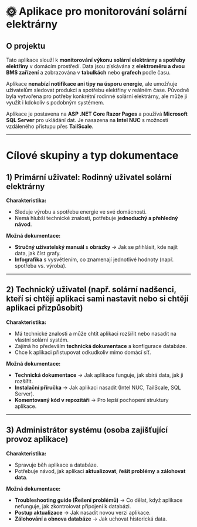 # 🌞 Aplikace pro monitorování solární elektrárny  

## O projektu  
Tato aplikace slouží k **monitorování výkonu solární elektrárny a spotřeby elektřiny** v domácím prostředí. Data jsou získávána z **elektroměru a dvou BMS zařízení** a zobrazována v **tabulkách** nebo **grafech** podle času.  

Aplikace **nenabízí notifikace ani tipy na úsporu energie**, ale umožňuje uživatelům sledovat produkci a spotřebu elektřiny v reálném čase. Původně byla vytvořena pro potřeby konkrétní rodinné solární elektrárny, ale může ji využít i kdokoliv s podobným systémem.  

Aplikace je postavena na **ASP .NET Core Razor Pages** a používá **Microsoft SQL Server** pro ukládání dat. Je nasazena na **Intel NUC** s možností vzdáleného přístupu přes **TailScale**.  

---

# Cílové skupiny a typ dokumentace  

## 1) Primární uživatel: Rodinný uživatel solární elektrárny  
**Charakteristika:**  
- Sleduje výrobu a spotřebu energie ve své domácnosti.  
- Nemá hlubší technické znalosti, potřebuje **jednoduchý a přehledný návod**.  

**Možná dokumentace:**  
- **Stručný uživatelský manuál** s **obrázky** → Jak se přihlásit, kde najít data, jak číst grafy.  
- **Infografika** s vysvětlením, co znamenají jednotlivé hodnoty (např. spotřeba vs. výroba).  

---

## 2) Technický uživatel (např. solární nadšenci, kteří si chtějí aplikaci sami nastavit nebo si chtějí aplikaci přizpůsobit)  
**Charakteristika:**  
- Má technické znalosti a může chtít aplikaci rozšířit nebo nasadit na vlastní solární systém.  
- Zajímá ho především **technická dokumentace** a konfigurace databáze.
- Chce k aplikaci přistupovat odkudkoliv mimo domácí síť.

**Možná dokumentace:**  
- **Technická dokumentace** → Jak aplikace funguje, jak sbírá data, jak ji rozšířit.  
- **Instalační příručka** → Jak aplikaci nasadit (Intel NUC, TailScale, SQL Server).  
- **Komentovaný kód v repozitáři** → Pro lepší pochopení struktury aplikace.  

---

## 3) Administrátor systému (osoba zajišťující provoz aplikace)  
**Charakteristika:**  
- Spravuje běh aplikace a databáze.  
- Potřebuje návod, jak aplikaci **aktualizovat**, **řešit problémy** a **zálohovat data**.  

**Možná dokumentace:**  
- **Troubleshooting guide (Řešení problémů)** → Co dělat, když aplikace nefunguje, jak zkontrolovat připojení k databázi.  
- **Postup aktualizace** → Jak nasadit novou verzi aplikace.  
- **Zálohování a obnova databáze** → Jak uchovat historická data. 

